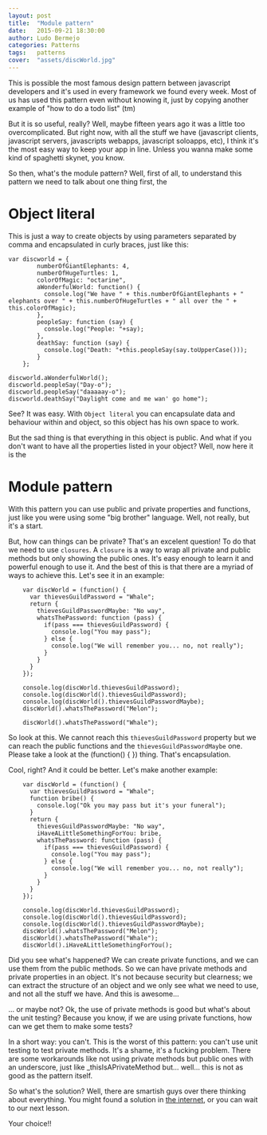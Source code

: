 ```yaml
---
layout: post
title:  "Module pattern"
date:   2015-09-21 18:30:00
author: Ludo Bermejo
categories: Patterns 
tags:	patterns 
cover:  "assets/discWorld.jpg"
---
```


This is possible the most famous design pattern between javascript developers and it's used in every framework we found every week. Most of us has used this pattern even without knowing it, just by copying another example of "how to do a todo list" (tm)

But it is so useful, really? Well, maybe fifteen years ago it was a little too overcomplicated. But right now, with all the stuff we have (javascript clients, javascript servers, javascripts webapps, javascript soloapps, etc), I think it's the most easy way to keep your app in line. Unless you wanna make some kind of spaghetti skynet, you know.
   
So then, what's the module pattern? Well, first of all, to understand this pattern we need to talk about one thing first, the
 
 # Object literal
 
 This is just a way to create objects by using parameters separated by comma and encapsulated in curly braces, just like this:
 
    var discworld = {
            numberOfGiantElephants: 4,
            numberOfHugeTurtles: 1,
            colorOfMagic: "octarine",
            aWonderfulWorld: function() {
              console.log("We have " + this.numberOfGiantElephants + " elephants over " + this.numberOfHugeTurtles + " all over the " + this.colorOfMagic);
            },
            peopleSay: function (say) {
              console.log("People: "+say);
            },
            deathSay: function (say) {
              console.log("Death: "+this.peopleSay(say.toUpperCase()));
            }
        };
      
    discworld.aWonderfulWorld();  
    discworld.peopleSay("Day-o");  
    discworld.peopleSay("daaaaay-o");
    discworld.deathSay("Daylight come and me wan' go home");
    
See? It was easy. With `Object literal` you can encapsulate data and behaviour within and object, so this object has his own space to work.
      
But the sad thing is that everything in this object is public. And what if you don't want to have all the properties listed in your object? Well, now here it is the
      
# Module pattern
      
With this pattern you can use public and private properties and functions, just like you were using some "big brother" language. Well, not really, but it's a start.
      
But, how can things can be private? That's an excelent question! To do that we need to use `closures`. A `closure` is a way to wrap all private and public methods but only showing the public ones. It's easy enough to learn it and powerful enough to use it. And the best of this is that there are a myriad of ways to achieve this. Let's see it in an example:
        
        var discWorld = (function() {
          var thievesGuildPassword = "Whale";
          return {
            thievesGuildPasswordMaybe: "No way",
            whatsThePassword: function (pass) {
              if(pass === thievesGuildPassword) {
                console.log("You may pass");
              } else {
                console.log("We will remember you... no, not really");
              }
            }
          }
        });
        
        console.log(discWorld.thievesGuildPassword);
        console.log(discWorld().thievesGuildPassword);
        console.log(discWorld().thievesGuildPasswordMaybe);
        discWorld().whatsThePassword("Melon");
                        
        discWorld().whatsThePassword("Whale");

So look at this. We cannot reach this `thievesGuildPassword` property but we can reach the public functions and the `thievesGuildPasswordMaybe` one. Please take a look at the (function() { }) thing. That's encapsulation.

Cool, right? And it could be better. Let's make another example:

        var discWorld = (function() {
          var thievesGuildPassword = "Whale";
          function bribe() {
            console.log("Ok you may pass but it's your funeral");
          }
          return {
            thievesGuildPasswordMaybe: "No way",
            iHaveALittleSomethingForYou: bribe,
            whatsThePassword: function (pass) {
              if(pass === thievesGuildPassword) {
                console.log("You may pass");
              } else {
                console.log("We will remember you... no, not really");
              }
            }
          }
        });
        
        console.log(discWorld.thievesGuildPassword);
        console.log(discWorld().thievesGuildPassword);
        console.log(discWorld().thievesGuildPasswordMaybe);
        discWorld().whatsThePassword("Melon");
        discWorld().whatsThePassword("Whale");
        discWorld().iHaveALittleSomethingForYou();
  
         
Did you see what's happened? We can create private functions, and we can use them from the public methods. So we can have private methods and private properties in an object. It's not because security but clearness; we can extract the structure of an object and we only see what we need to use, and not all the stuff we have. And this is awesome...

... or maybe not? Ok, the use of private methods is good but what's about the unit testing? Because you know, if we are using private functions, how can we get them to make some tests?
 
 In a short way: you can't. This is the worst of this pattern: you can't use unit testing to test private methods. It's a shame, it's a fucking problem. There are some workarounds like not using private methods but public ones with an underscore, just like _thisIsAPrivateMethod but... well... this is not as good as the pattern itself.
  
So what's the solution? Well, there are smartish guys over there thinking about everything. You might found a solution in [the internet](https://www.youtube.com/watch?v=iDbyYGrswtg), or you can wait to our next lesson.

Your choice!!
          

         